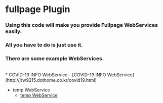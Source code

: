# fullpage Plugin
### Using this code will make you provide Fullpage WebServices easily.<br>
### All you have to do is just use it.<br>
### There are some example WebServices.<br>
<br>
* COVID-19 INFO WebService
  - [COVID-19 INFO WebService](http://jrw9215.dothome.co.kr/covid19.html)

* temp WebService
  - [temp WebService](https://www.google.co.kr/webhp)
